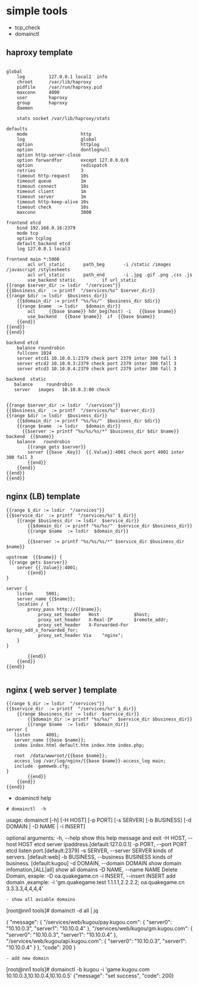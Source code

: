#  simple tools

-  tcp_check
-  domainctl


## haproxy  template 
```

global
    log         127.0.0.1 local2  info
    chroot      /var/lib/haproxy
    pidfile     /var/run/haproxy.pid
    maxconn     4000
    user        haproxy
    group       haproxy
    daemon

    stats socket /var/lib/haproxy/stats

defaults
    mode                    http
    log                     global
    option                  httplog
    option                  dontlognull
    option http-server-close
    option forwardfor       except 127.0.0.0/8
    option                  redispatch
    retries                 3
    timeout http-request    10s
    timeout queue           1m
    timeout connect         10s
    timeout client          1m
    timeout server          1m
    timeout http-keep-alive 10s
    timeout check           10s
    maxconn                 3000

frontend etcd
    bind 192.168.0.16:2379
    mode tcp
    option tcplog
    default_backend etcd
    log 127.0.0.1 local3

frontend main *:5000
        acl url_static       path_beg       -i /static /images /javascript /stylesheets
        acl url_static       path_end       -i .jpg .gif .png .css .js
        use_backend static          if url_static
{{range $server_dir := lsdir  "/services"}}
{{$business_dir  := printf  "/services/%s" $server_dir}}
{{range $dir := lsdir  $business_dir}}
    {{$domain_dir := printf "%s/%s/"  $business_dir $dir}}
    {{range $name  := lsdir   $domain_dir}}
        acl     {{base $name}} hdr_beg(host) -i   {{base $name}} 
        use_backend   {{base $name}}  if  {{base $name}}
    {{end}}
{{end}}
{{end}}

backend etcd
    balance roundrobin
    fullconn 1024
    server etcd1 10.10.0.1:2379 check port 2379 inter 300 fall 3
    server etcd2 10.10.0.3:2379 check port 2379 inter 300 fall 3
    server etcd3 10.10.0.4:2379 check port 2379 inter 300 fall 3

backend  static
   balance     roundrobin
   server   images   10.10.0.3:80 check 


{{range $server_dir := lsdir  "/services"}}
{{$business_dir  := printf  "/services/%s" $server_dir}}
{{range $dir := lsdir  $business_dir}}
    {{$domain_dir := printf "%s/%s/"  $business_dir $dir}}
    {{range $name  := lsdir   $domain_dir}}
      {{$server := printf "%s/%s/%s/*" $business_dir $dir $name}}
backend  {{$name}}        
    balance   roundrobin
        {{range gets $server}}
        server {{base .Key}}  {{.Value}}:4001 check port 4001 inter 300 fall 3
        {{end}}
    {{end}}
{{end}}
{{end}}

```

##  nginx (LB) template 
```
{{range $_dir := lsdir  "/services"}}
{{$service_dir  := printf  "/services/%s" $_dir}} 
    {{range $business_dir := lsdir  $service_dir}}
        {{$domain_dir := printf "%s/%s/"  $service_dir $business_dir}}
        {{range $name  := lsdir  $domain_dir}}

        {{$server := printf "%s/%s/%s/*" $service_dir $business_dir  $name}}
        
upstream  {{$name}} {
 {{range gets $server}}
    server {{.Value}}:4001; 
        {{end}}
}

server {
    listen     5001; 
    server_name {{$name}};
    location / {
        proxy_pass http://{{$name}};
            proxy_set_header   Host             $host;
            proxy_set_header   X-Real-IP        $remote_addr;
            proxy_set_header   X-Forwarded-For  $proxy_add_x_forwarded_for;
            proxy_set_header Via    "nginx";
    }
}

        {{end}}
    {{end}}
{{end}}


```

## nginx ( web server ) template 
```
{{range $_dir := lsdir  "/services"}}
{{$service_dir  := printf  "/services/%s" $_dir}} 
    {{range $business_dir := lsdir  $service_dir}}
        {{$domain_dir := printf "%s/%s/"  $service_dir $business_dir}}
        {{range $name  := lsdir  $domain_dir}}
server {
   listen      4001;
   server_name {{base $name}};
   index index.html default.htm index.htm index.php;

   root  /data/wwwroot/{{base $name}};
   access_log /var/log/nginx/{{base $name}}-access_log main;
   include  gameweb.cfg;
}
        {{end}}
    {{end}}
{{end}}

```

- doaminctl help 
```
# domainctl  -h 
```
usage: domainctl [-h] [-H HOST] [-p PORT] [-s SERVER] [-b BUSINESS]
                 [-d DOMAIN | -D NAME | -i INSERT]

optional arguments:
  -h, --help            show this help message and exit
  -H HOST, --host HOST  etcd server ipaddress.[default:127.0.0.1]
  -p PORT, --port PORT  etcd listen port.[default:2379]
  -s SERVER, --server SERVER
                        kinds of servers. [default:web]
  -b BUSINESS, --business BUSINESS
                        kinds of business. [default:kugou]
  -d DOMAIN, --domain DOMAIN
                        show domain infomation,[ALL|all] show all domains
  -D NAME, --name NAME  Delete Domain, exaple: -D oa.quakegame.cn
  -i INSERT, --insert INSERT
                        add domain ,example: -i 'gm.quakegame.test
                        1.1.1.1,2.2.2.2; oa.quakegame.cn 3.3.3.3,4,4,4,4'
``` 
- show all aviable domains 

```
[root@nn1 tools]# domainctl  -d all | jq 

{
  "message": {
    "/services/web/kugou/pay.kugou.com": {
      "server0": "10.10.0.3",
      "server1": "10.10.0.4"
    },
    "/services/web/kugou/gm.kugou.com": {
      "server0": "10.10.0.3",
      "server1": "10.10.0.4"
    },
    "/services/web/kugou/api.kugou.com": {
      "server0": "10.10.0.3",
      "server1": "10.10.0.4"
    }
  },
  "code": 200
}



```
- add new domain
```
[root@nn1 tools]# domainctl  -b kugou   -i  'game.kugou.com 10.10.0.3,10.10.0.4,10.10.0.5'
{"message": "set success", "code": 200}

```




